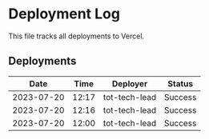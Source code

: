 # Deployment Log

This file tracks all deployments to Vercel.

## Deployments

| Date | Time | Deployer | Status |
|------|------|----------|--------|
| 2023-07-20 | 12:17 | tot-tech-lead | Success |
| 2023-07-20 | 12:16 | tot-tech-lead | Success |
| 2023-07-20 | 12:00 | tot-tech-lead | Success |
